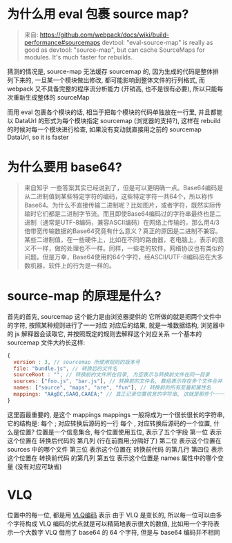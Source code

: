 # 为什么用 eval 包裹 source map?
> 来自: https://github.com/webpack/docs/wiki/build-performance#sourcemaps
> devtool: "eval-source-map" is really as good as devtool: "source-map", but can cache SourceMaps for modules. It's much faster for rebuilds.

猜测的情况是, source-map 无法缓存 sourcemap 的, 因为生成的代码是整体排列下来的, 一旦某一个模块做出修改, 都可能影响到整体文件的行列格式, 而 webpack 又不具备完整的程序流分析能力 (开销高, 也不是很有必要), 所以只能每次重新生成整体的 sourceMap

而用 eval 包裹各个模块的话, 相当于把每个模块的代码单独放在一行里, 并且都能以 DataUrl 的形式为每个模块指定 sourcemap (浏览器的支持?), 这样在 rebuild 的时候对每一个模块进行检查, 如果没有变动就直接用之前的 sourcemap DataUrl, so it is faster

# 为什么要用 base64?
> 来自知乎
> 一些答案其实已经说到了，但是可以更明确一点。Base64编码是从二进制值到某些特定字符的编码，这些特定字符一共64个，所以称作Base64。为什么不直接传输二进制呢？比如图片，或者字符，既然实际传输时它们都是二进制字节流。而且即使Base64编码过的字符串最终也是二进制（通常是UTF-8编码，兼容ASCII编码）在网络上传输的，那么用4/3倍带宽传输数据的Base64究竟有什么意义？真正的原因是二进制不兼容。某些二进制值，在一些硬件上，比如在不同的路由器，老电脑上，表示的意义不一样，做的处理也不一样。同样，一些老的软件，网络协议也有类似的问题。但是万幸，Base64使用的64个字符，经ASCII/UTF-8编码后在大多数机器，软件上的行为是一样的。

# source-map 的原理是什么?
首先的首先, sourcemap 这个能力是由浏览器提供的
它所做的就是把两个文件中的字符, 按照某种规则进行了一一对应
对应后的结果, 就是一堆数据结构, 浏览器中的 js 解释器会读取它, 并按照既定的规则去解释这个对应关系
一个基本的 sourcemap 文件大约长这样:
```js
{
  version : 3, // sourcemap 所使用规则的版本号
  file: "bundle.js", // 转换后的文件名
  sourceRoot : "", // 转换前的文件所在目录, 为空表示与转换前文件在同一目录
  sources: ["foo.js", "bar.js"], // 转换前的文件名, 数组表示存在多个文件合并
  names: ["source", "maps", "are", "fun"], // 转换前的所有变量和属性名
  mappings: "AAgBC,SAAQ,CAAEA;" // 真正记录位置信息的字符串, 这就是那些个一一对应
}
```
这里面最重要的, 是这个 mappings
mappings 一般将成为一个很长很长的字符串, 它的结构是:
  每个 ; 对应转换后源码的一行
  每个 , 对应转换后源码的一个位置, 什么是位置?
    位置是一个信息集合, 每个位置使用五位, 表示了五个字段
      第一位 表示这个位置在 转换后代码的 第几列 (行在前面用;分隔好了)
      第二位 表示这个位置在 sources 中的哪个文件
      第三位 表示这个位置在 转换前代码 的第几行
      第四位 表示这个位置在 转换前代码 的第几列
      第五位 表示这个位置是 names 属性中的哪个变量 (没有对应可缺省)
    
# VLQ
位置中的每一位, 都是用 [VLQ编码](https://en.wikipedia.org/wiki/Variable-length_quantity) 表示
由于 VLQ 是变长的, 所以每一位可以由多个字符构成
VLQ 编码的优点就是可以精简地表示很大的数值, 比如用一个字符表示一个大数字
VLQ 借用了 base64 的 64 个字符, 但是与 base64 编码并不相同
